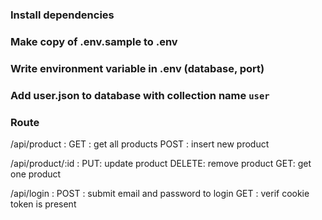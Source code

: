 ### Install dependencies

### Make copy of .env.sample to .env

### Write environment variable in .env (database, port)

### Add user.json to database with collection name `user`

### Route

/api/product :
GET : get all products
POST : insert new product

/api/product/:id :
PUT: update product
DELETE: remove product
GET: get one product

/api/login :
POST : submit email and password to login
GET : verif cookie token is present
